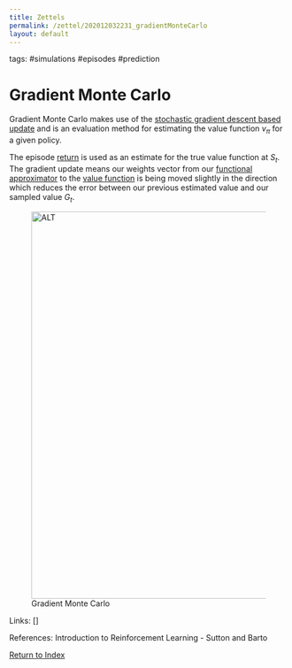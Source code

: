 ```yaml
---
title: Zettels
permalink: /zettel/202012032231_gradientMonteCarlo
layout: default
---
```

tags: #simulations #episodes #prediction

# Gradient Monte Carlo

Gradient Monte Carlo makes use of the [stochastic gradient descent based update](202012032217_sgdValueFunction) 
and is an evaluation method for estimating the value function $v_{\pi}$ for a given 
policy.

The episode [return](202011221815_returnsRL) is used as an estimate for the true 
value function at $S_t$. The gradient update means our weights vector from 
our [functional approximator](TODO) to the [value function](202011221845_valueFunctions) is 
being moved slightly in the direction which reduces the error between our 
previous estimated value and our sampled value $G_t$.

<figure>
  <img src="/zettel/Images/ReinforcementLearning/GradientMCV.png"
     alt="ALT"
     class="centerImage"
     style="width: 700px;" />
  <figcaption> Gradient Monte Carlo </figcaption>     
</figure>

Links: []

References: Introduction to Reinforcement Learning - Sutton and Barto

[Return to Index](index)